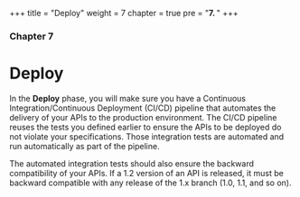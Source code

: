 +++
title = "Deploy"
weight = 7
chapter = true
pre = "<b>7. </b>"
+++

### Chapter 7

# Deploy

In the **Deploy** phase, you will make sure you have a Continuous Integration/Continuous Deployment (CI/CD) pipeline that automates the delivery of your APIs to the production environment. The CI/CD pipeline reuses the tests you defined earlier to ensure the APIs to be deployed do not violate your specifications. Those integration tests are automated and run automatically as part of the pipeline.

The automated integration tests should also ensure the backward compatibility of your APIs. If a 1.2 version of an API is released, it must be backward compatible with any release of the 1.x branch (1.0, 1.1, and so on).
